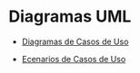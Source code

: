 
# Diagramas UML

- [Diagramas de Casos de Uso](/diagramas/02-casos-de-uso/diagramas_de_casos_de_uso.md)

- [Ecenarios de Casos de Uso](../diagramas/01-diagrama-clases/03-escenarios-casos-de-uso/escenarios_de_casos_de_uso.md)



